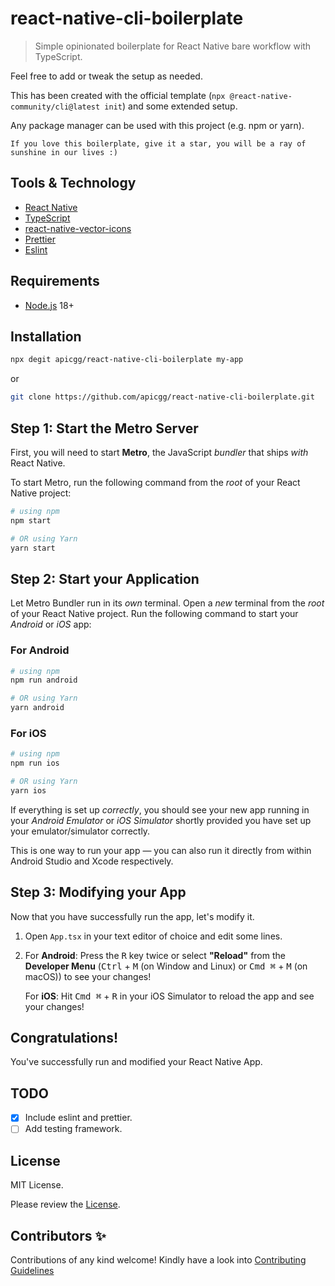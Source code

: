 # react-native-cli-boilerplate

> Simple opinionated boilerplate for React Native bare workflow with TypeScript.

Feel free to add or tweak the setup as needed.

This has been created with the official template (`npx @react-native-community/cli@latest init`) and some extended setup.

Any package manager can be used with this project (e.g. npm or yarn).

```
If you love this boilerplate, give it a star, you will be a ray of sunshine in our lives :)
```

## Tools & Technology

- [React Native](https://reactnative.dev/)
- [TypeScript](https://www.typescriptlang.org/)
- [react-native-vector-icons](https://github.com/oblador/react-native-vector-icons)
- [Prettier](https://prettier.io/)
- [Eslint](https://eslint.org/)

## Requirements

- [Node.js](https://nodejs.org/en/) 18+

## Installation

```bash
npx degit apicgg/react-native-cli-boilerplate my-app
```

or

```bash
git clone https://github.com/apicgg/react-native-cli-boilerplate.git
```

## Step 1: Start the Metro Server

First, you will need to start **Metro**, the JavaScript _bundler_ that ships _with_ React Native.

To start Metro, run the following command from the _root_ of your React Native project:

```bash
# using npm
npm start

# OR using Yarn
yarn start
```

## Step 2: Start your Application

Let Metro Bundler run in its _own_ terminal. Open a _new_ terminal from the _root_ of your React Native project. Run the following command to start your _Android_ or _iOS_ app:

### For Android

```bash
# using npm
npm run android

# OR using Yarn
yarn android
```

### For iOS

```bash
# using npm
npm run ios

# OR using Yarn
yarn ios
```

If everything is set up _correctly_, you should see your new app running in your _Android Emulator_ or _iOS Simulator_ shortly provided you have set up your emulator/simulator correctly.

This is one way to run your app — you can also run it directly from within Android Studio and Xcode respectively.

## Step 3: Modifying your App

Now that you have successfully run the app, let's modify it.

1. Open `App.tsx` in your text editor of choice and edit some lines.
2. For **Android**: Press the <kbd>R</kbd> key twice or select **"Reload"** from the **Developer Menu** (<kbd>Ctrl</kbd> + <kbd>M</kbd> (on Window and Linux) or <kbd>Cmd ⌘</kbd> + <kbd>M</kbd> (on macOS)) to see your changes!

   For **iOS**: Hit <kbd>Cmd ⌘</kbd> + <kbd>R</kbd> in your iOS Simulator to reload the app and see your changes!

## Congratulations!

You've successfully run and modified your React Native App.

## TODO

- [x] Include eslint and prettier.
- [ ] Add testing framework.

## License

MIT License.

Please review the [License](https://github.com/apicgg/vite-mern-template/blob/main/LICENSE).

## Contributors ✨

Contributions of any kind welcome! Kindly have a look into [Contributing Guidelines](CONTRIBUTING.md)
